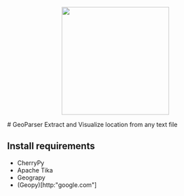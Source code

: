 
<p align="center">
  <img src="https://raw.githubusercontent.com/MBoustani/GeoParser/master/logo.png"  width="250"/>
</p>
# GeoParser
Extract and Visualize location from any text file


## Install requirements
- CherryPy
- Apache Tika
- Geograpy
- (Geopy)[http:"google.com"]
